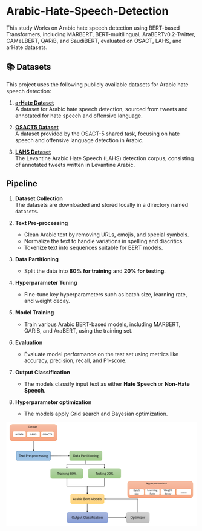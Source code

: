 # Arabic-Hate-Speech-Detection
This study Works on Arabic hate speech detection using BERT-based Transformers, including MARBERT, BERT-multilingual, AraBERTv0.2-Twitter, CAMeLBERT, QARiB, and SaudiBERT, evaluated on OSACT, LAHS, and arHate datasets. 

## 📚 Datasets

This project uses the following publicly available datasets for Arabic hate speech detection:

1. **[arHate Dataset](https://github.com/ramzi-kh/arHateDetector/tree/main/Datasets)**  
   A dataset for Arabic hate speech detection, sourced from tweets and annotated for hate speech and offensive language.

2. **[OSACT5 Dataset](https://osact5-lrec.github.io/)**  
   A dataset provided by the OSACT-5 shared task, focusing on hate speech and offensive language detection in Arabic.

3. **[LAHS Dataset](https://www.kaggle.com/datasets/ziedzen/levantine-arabic-hate-speech-detection-corpus?select=Arabic_Tweets_dataset.csv)**  
   The Levantine Arabic Hate Speech (LAHS) detection corpus, consisting of annotated tweets written in Levantine Arabic.

## **Pipeline**

1. **Dataset Collection**  
   The datasets are downloaded and stored locally in a directory named `datasets`.

2. **Text Pre-processing**  
   - Clean Arabic text by removing URLs, emojis, and special symbols.
   - Normalize the text to handle variations in spelling and diacritics.
   - Tokenize text into sequences suitable for BERT models.

3. **Data Partitioning**  
   - Split the data into **80% for training** and **20% for testing**.

4. **Hyperparameter Tuning**  
   - Fine-tune key hyperparameters such as batch size, learning rate, and weight decay.

5. **Model Training**  
   - Train various Arabic BERT-based models, including MARBERT, QARiB, and AraBERT, using the training set.

6. **Evaluation**  
   - Evaluate model performance on the test set using metrics like accuracy, precision, recall, and F1-score.

7. **Output Classification**  
   - The models classify input text as either **Hate Speech** or **Non-Hate Speech**.

8. **Hyperparameter optimization**  
   - The models apply Grid search and Bayesian optimization.
    


<p align="center">
  <img src="Implementation steps.png" alt="Model Architecture" width="600">
</p>
